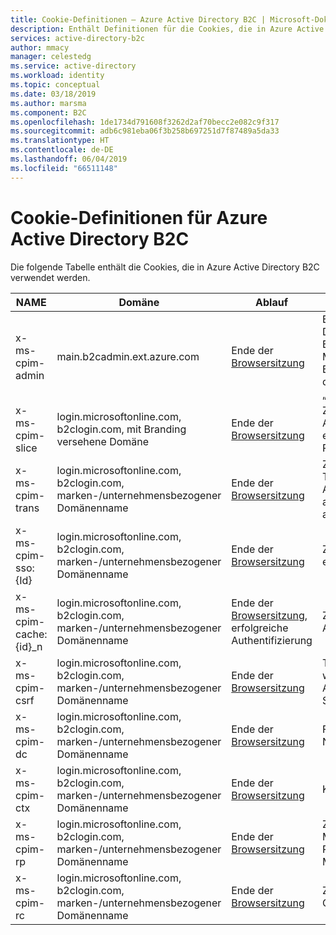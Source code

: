 ```yaml
---
title: Cookie-Definitionen – Azure Active Directory B2C | Microsoft-Dokumentation
description: Enthält Definitionen für die Cookies, die in Azure Active Directory B2C verwendet werden.
services: active-directory-b2c
author: mmacy
manager: celestedg
ms.service: active-directory
ms.workload: identity
ms.topic: conceptual
ms.date: 03/18/2019
ms.author: marsma
ms.component: B2C
ms.openlocfilehash: 1de1734d791608f3262d2af70becc2e082c9f317
ms.sourcegitcommit: adb6c981eba06f3b258b697251d7f87489a5da33
ms.translationtype: HT
ms.contentlocale: de-DE
ms.lasthandoff: 06/04/2019
ms.locfileid: "66511148"
---
```

# <a name="cookies-definitions-for-azure-active-directory-b2c"></a>Cookie-Definitionen für Azure Active Directory B2C

Die folgende Tabelle enthält die Cookies, die in Azure Active Directory B2C verwendet werden.

| NAME | Domäne | Ablauf | Zweck |
| ----------- | ------ | -------------------------- | --------- |
| x-ms-cpim-admin | main.b2cadmin.ext.azure.com | Ende der [Browsersitzung](active-directory-b2c-token-session-sso.md) | Enthält mandantenübergreifende Daten zur Benutzermitgliedschaft: Mandanten, zu denen ein Benutzer gehört, und die Ebene der Mitgliedschaft („Admin“ oder „Benutzer“). |
| x-ms-cpim-slice | login.microsoftonline.com, b2clogin.com, mit Branding versehene Domäne | Ende der [Browsersitzung](active-directory-b2c-token-session-sso.md) | Zum Weiterleiten von Anforderungen an die entsprechende Produktionsinstanz. |
| x-ms-cpim-trans | login.microsoftonline.com, b2clogin.com, marken-/unternehmensbezogener Domänenname | Ende der [Browsersitzung](active-directory-b2c-token-session-sso.md) | Zum Nachverfolgen von Transaktionen (Anzahl der Authentifizierungsanforderungen an Azure AD B2C) und der aktuellen Transaktion. |
| x-ms-cpim-sso:{Id} | login.microsoftonline.com, b2clogin.com, marken-/unternehmensbezogener Domänenname | Ende der [Browsersitzung](active-directory-b2c-token-session-sso.md) | Zum Verwalten der Sitzung mit einmaligem Anmelden (SSO). |
| x-ms-cpim-cache:{id}_n | login.microsoftonline.com, b2clogin.com, marken-/unternehmensbezogener Domänenname | Ende der [Browsersitzung](active-directory-b2c-token-session-sso.md), erfolgreiche Authentifizierung | Zum Verwalten des Anforderungsstatus. |
| x-ms-cpim-csrf | login.microsoftonline.com, b2clogin.com, marken-/unternehmensbezogener Domänenname | Ende der [Browsersitzung](active-directory-b2c-token-session-sso.md) | Token der websiteübergreifenden Anforderungsfälschung zum Schutz vor CSRF-Angriffen. |
| x-ms-cpim-dc | login.microsoftonline.com, b2clogin.com, marken-/unternehmensbezogener Domänenname | Ende der [Browsersitzung](active-directory-b2c-token-session-sso.md) | Für Azure AD B2C-Netzwerkrouting. |
| x-ms-cpim-ctx | login.microsoftonline.com, b2clogin.com, marken-/unternehmensbezogener Domänenname | Ende der [Browsersitzung](active-directory-b2c-token-session-sso.md) | Kontext |
| x-ms-cpim-rp | login.microsoftonline.com, b2clogin.com, marken-/unternehmensbezogener Domänenname | Ende der [Browsersitzung](active-directory-b2c-token-session-sso.md) | Zum Speichern der Mitgliedschaftsdaten für den Ressourceourcenanbieter-Mandanten. |
| x-ms-cpim-rc | login.microsoftonline.com, b2clogin.com, marken-/unternehmensbezogener Domänenname | Ende der [Browsersitzung](active-directory-b2c-token-session-sso.md) | Zum Speichern des Relay-Cookies. |

